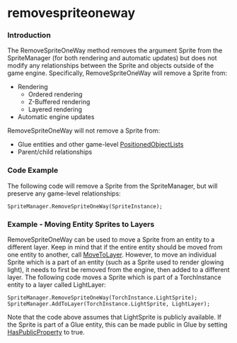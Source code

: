 # removespriteoneway

### Introduction

The RemoveSpriteOneWay method removes the argument Sprite from the SpriteManager (for both rendering and automatic updates) but does not modify any relationships between the Sprite and objects outside of the game engine. Specifically, RemoveSpriteOneWay will remove a Sprite from:

* Rendering
  * Ordered rendering
  * Z-Buffered rendering
  * Layered rendering
* Automatic engine updates

RemoveSpriteOneWay will not remove a Sprite from:

* Glue entities and other game-level [PositionedObjectLists](../../../../frb/docs/index.php)
* Parent/child relationships

### Code Example

The following code will remove a Sprite from the SpriteManager, but will preserve any game-level relationships:

```
SpriteManager.RemoveSpriteOneWay(SpriteInstance);
```

### Example - Moving Entity Sprites to Layers

RemoveSpriteOneWay can be used to move a Sprite from an entity to a different layer. Keep in mind that if the entire entity should be moved from one entity to another, call [MoveToLayer](../../../tools/glue-reference/entities/movetolayer.md). However, to move an individual Sprite which is a part of an entity (such as a Sprite used to render glowing light), it needs to first be removed from the engine, then added to a different layer. The following code moves a Sprite which is part of a TorchInstance entity to a layer called LightLayer:

```lang:c#
SpriteManager.RemoveSpriteOneWay(TorchInstance.LightSprite);
SpriteManager.AddToLayer(TorchInstance.LightSprite, LightLayer);
```

Note that the code above assumes that LightSprite is publicly available. If the Sprite is part of a Glue entity, this can be made public in Glue by setting [HasPublicProperty](../../../tools/glue-reference/objects/glue-reference-haspublicproperty.md) to true.
